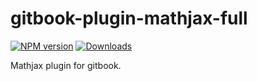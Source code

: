 # gitbook-plugin-mathjax-full

[![NPM version][npm-image]][npm-url] [![Downloads][downloads-image]][npm-url]

Mathjax plugin for gitbook.

[npm-url]: https://npmjs.org/package/gitbook-plugin-mathjax-full
[downloads-image]: http://img.shields.io/npm/dm/gitbook-plugin-mathjax-full.svg
[npm-image]: http://img.shields.io/npm/v/gitbook-plugin-mathjax-full.svg
